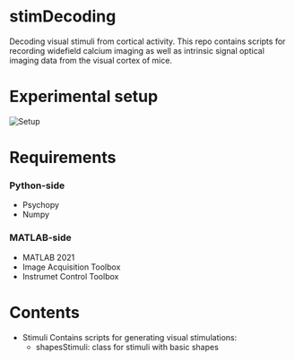 # stimDecoding
Decoding visual stimuli from cortical activity.
This repo contains scripts for recording widefield calcium imaging as well as intrinsic signal optical imaging data from the visual cortex of mice.

# Experimental setup
![Setup](https://user-images.githubusercontent.com/39329654/151672633-0633481e-0db1-4db3-b919-f76b7a980ea5.png)

# Requirements

### Python-side
- Psychopy
- Numpy

### MATLAB-side
- MATLAB 2021
- Image Acquisition Toolbox
- Instrumet Control Toolbox


# Contents
- Stimuli
Contains scripts for generating visual stimulations:
  - shapesStimuli: class for stimuli with basic shapes 
